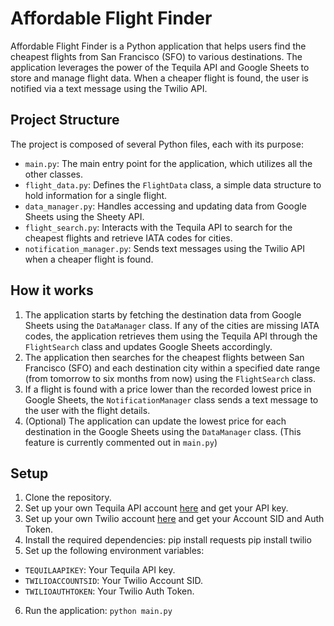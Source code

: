 # Affordable Flight Finder

Affordable Flight Finder is a Python application that helps users find the cheapest flights from San Francisco (SFO) to various destinations. The application leverages the power of the Tequila API and Google Sheets to store and manage flight data. When a cheaper flight is found, the user is notified via a text message using the Twilio API.

## Project Structure

The project is composed of several Python files, each with its purpose:

- `main.py`: The main entry point for the application, which utilizes all the other classes.
- `flight_data.py`: Defines the `FlightData` class, a simple data structure to hold information for a single flight.
- `data_manager.py`: Handles accessing and updating data from Google Sheets using the Sheety API.
- `flight_search.py`: Interacts with the Tequila API to search for the cheapest flights and retrieve IATA codes for cities.
- `notification_manager.py`: Sends text messages using the Twilio API when a cheaper flight is found.

## How it works

1. The application starts by fetching the destination data from Google Sheets using the `DataManager` class. If any of the cities are missing IATA codes, the application retrieves them using the Tequila API through the `FlightSearch` class and updates Google Sheets accordingly.
2. The application then searches for the cheapest flights between San Francisco (SFO) and each destination city within a specified date range (from tomorrow to six months from now) using the `FlightSearch` class.
3. If a flight is found with a price lower than the recorded lowest price in Google Sheets, the `NotificationManager` class sends a text message to the user with the flight details.
4. (Optional) The application can update the lowest price for each destination in the Google Sheets using the `DataManager` class. (This feature is currently commented out in `main.py`)

## Setup

1. Clone the repository.
2. Set up your own Tequila API account [here](https://tequila.kiwi.com/portal/login) and get your API key.
3. Set up your own Twilio account [here](https://www.twilio.com/try-twilio) and get your Account SID and Auth Token.
4. Install the required dependencies:
pip install requests
pip install twilio
5. Set up the following environment variables:
- `TEQUILAAPIKEY`: Your Tequila API key.
- `TWILIOACCOUNTSID`: Your Twilio Account SID.
- `TWILIOAUTHTOKEN`: Your Twilio Auth Token.
6. Run the application: `python main.py`

